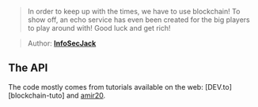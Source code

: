 > In order to keep up with the times, we have to use blockchain!
> To show off, an echo service has even been created for the big players to play around with!
> Good luck and get rich!

> Author: **[InfoSecJack][author-profile]**

## The API

The code mostly comes from tutorials available on the web: [DEV.to][blockchain-tuto] and [amir20][blockchain-amir20].

[author-profile]: https://app.hackthebox.com/users/52045
[blockchain-devtuto]: https://dev.to/envoy_/learn-blockchains-by-building-one-in-python-2kb3
[blockchain-amir20]: https://github.com/amir20/blockchain-python/blob/master/blockchain.py
